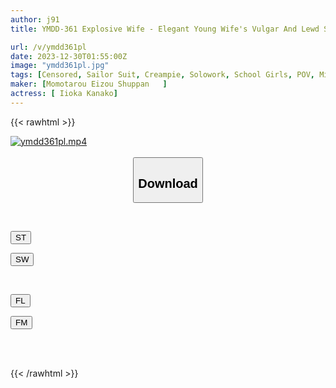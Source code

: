 ```yaml
---
author: j91
title: YMDD-361 Explosive Wife - Elegant Young Wife's Vulgar And Lewd Sex 11 Times In A Row Kana Morisawa

url: /v/ymdd361pl
date: 2023-12-30T01:55:00Z
image: "ymdd361pl.jpg"
tags: [Censored, Sailor Suit, Creampie, Solowork, School Girls, POV, Mini	]
maker: [Momotarou Eizou Shuppan   ]
actress: [ Iioka Kanako]
---
```



{{< rawhtml >}}

<div class="video" data-videoid="dkoX3xYQdvTkxMm">
    <a href="javascript:;">
        <img src="/v/ymdd361pl/ymdd361pl.jpg" width="WIDTH" height="HEIGHT" alt="ymdd361pl.mp4" loading="lazy">
    </a>
</div>

<script type="text/javascript" src="https://j91.asia/asset/on-demand-st.js"></script>

<br>
  <link rel="stylesheet" href="https://j91.asia/asset/bs5.css">
  
  <center>
  <button class="btn btn-primary" type="button" data-bs-toggle="collapse" data-bs-target=".multi-collapse" aria-expanded="false" aria-controls="multiCollapseExample1 multiCollapseExample2"><h2>Download</h2></button></center>
</p>
<div class="row">
  <div class="col">
    <div class="collapse multi-collapse" id="multiCollapseExample1">
      <div class="card card-body">
	      	      <br>
<div class="buttons">  
<p><a href="https://streamtape.to/v/dkoX3xYQdvTkxMm" target="_blank"><button class="btn-hover color-3"><i class="fa fa-download"></i> ST</button></a></p>
<p><a href="https://flaswish.com/tnsik9o8unvp" target="_blank"><button class="btn-hover color-2"><i class="fa fa-download"></i> SW</button></a></p></div>
    </div>
  </div>
</div>
  <div class="col">
    <div class="collapse multi-collapse" id="multiCollapseExample2">
      <div class="card card-body">
	      <br>
<div class="buttons">
<p><a href="javascript:;" target="_blank"><button class="btn-hover color-9"><i class="fa fa-download"></i> FL</button></a></p>
<p><a href="javascript:;" target="_blank"><button class="btn-hover color-8"><i class="fa fa-download"></i> FM</button></a></p></div>
<br><br>
      </div>
    </div>
  </div>
</div>

{{< /rawhtml >}}